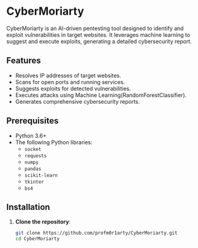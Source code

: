 # CyberMoriarty

CyberMoriarty is an AI-driven pentesting tool designed to identify and exploit vulnerabilities in target websites. It leverages machine learning to suggest and execute exploits, generating a detailed cybersecurity report.

## Features

- Resolves IP addresses of target websites.
- Scans for open ports and running services.
- Suggests exploits for detected vulnerabilities.
- Executes attacks using Machine Learning(RandomForestClassifier).
- Generates comprehensive cybersecurity reports.

## Prerequisites

- Python 3.6+
- The following Python libraries:
  - `socket`
  - `requests`
  - `numpy`
  - `pandas`
  - `scikit-learn`
  - `tkinter`
  - `bs4`

## Installation

1. **Clone the repository**:
   ```bash
   git clone https://github.com/profm0r1arty/CyberMoriarty.git
   cd CyberMoriarty
